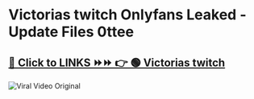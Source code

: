 
 # Victorias twitch Onlyfans Leaked - Update Files 0ttee

## <h2><a href="https://clipsfans.com/Victorias_twitch&ref=git">🔗 Click to LINKS ⏩⏩ 👉 🟢 Victorias twitch </a></h2>

<a href="https://clipsfans.com/Victorias_twitch&ref=git" rel="nofollow" data-target="animated-image.originalLink"><img src="https://i.ibb.co.com/xMMVF88/686577567.gif" alt="Viral Video Original" style="max-width: 100%; display: inline-block;" data-target="animated-image.originalImage"></a>

